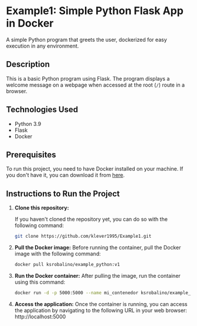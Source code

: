 # Example1: Simple Python Flask App in Docker

A simple Python program that greets the user, dockerized for easy execution in any environment.

## Description

This is a basic Python program using Flask. The program displays a welcome message on a webpage when accessed at the root (`/`) route in a browser.

## Technologies Used

- Python 3.9
- Flask
- Docker

## Prerequisites

To run this project, you need to have Docker installed on your machine. If you don't have it, you can download it from [here](https://www.docker.com/products/docker-desktop).

## Instructions to Run the Project

1. **Clone this repository:**

   If you haven't cloned the repository yet, you can do so with the following command:

   ```bash
   git clone https://github.com/klever1995/Example1.git

2. **Pull the Docker image:** 
   Before running the container, pull the Docker image with the following command:

   ```bash
   docker pull ksrobalino/example_python:v1

3. **Run the Docker container:** 
   After pulling the image, run the container using this command:

   ```bash
   docker run -d -p 5000:5000 --name mi_contenedor ksrobalino/example_python:v1

4. **Access the application:** 
   Once the container is running, you can access the application by navigating to the following URL in your web browser:
   http://localhost:5000
   